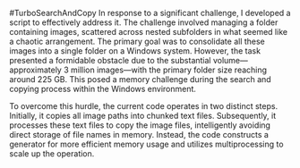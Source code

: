 #TurboSearchAndCopy
In response to a significant challenge, I developed a script to effectively address it. The challenge involved managing a folder containing images, scattered across nested subfolders in what seemed like a chaotic arrangement. The primary goal was to consolidate all these images into a single folder on a Windows system. However, the task presented a formidable obstacle due to the substantial volume—approximately 3 million images—with the primary folder size reaching around 225 GB. This posed a memory challenge during the search and copying process within the Windows environment.

To overcome this hurdle, the current code operates in two distinct steps. Initially, it copies all image paths into chunked text files. Subsequently, it processes these text files to copy the image files, intelligently avoiding direct storage of file names in memory. Instead, the code constructs a generator for more efficient memory usage and utilizes multiprocessing to scale up the operation.
